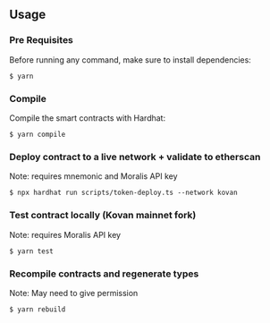 ## Usage

### Pre Requisites

Before running any command, make sure to install dependencies:

```
$ yarn 
```

### Compile

Compile the smart contracts with Hardhat:

```
$ yarn compile
```

### Deploy contract to a live network + validate to etherscan

Note: requires mnemonic and Moralis API key

```
$ npx hardhat run scripts/token-deploy.ts --network kovan
```

### Test contract locally (Kovan mainnet fork)

Note: requires Moralis API key

```
$ yarn test
```

### Recompile contracts and regenerate types

Note: May need to give permission

```
$ yarn rebuild
```